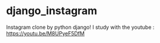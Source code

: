# django_instagram
Instagram clone by python django!
I study with the youtube : https://youtu.be/M8UPyeF5DfM
